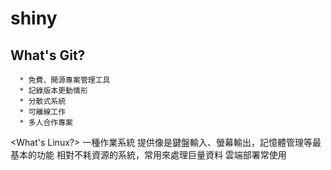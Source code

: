 # shiny
## What's Git?
      * 免費、開源專案管理工具
      * 記錄版本更動情形
      * 分散式系統
      * 可離線工作
      * 多人合作專案

<What's Linux?>
一種作業系統
提供像是鍵盤輸入、螢幕輸出，記憶體管理等最基本的功能
相對不耗資源的系統，常用來處理巨量資料
雲端部署常使用
